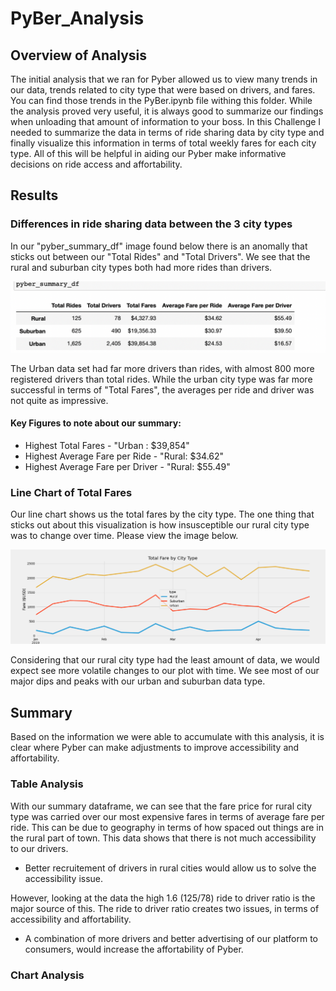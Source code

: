 # PyBer_Analysis

## Overview of Analysis

The initial analysis that we ran for Pyber allowed us to view many trends in our data, trends related to city type that were based on drivers, and fares. You can find those trends in the PyBer.ipynb file withing this folder. While the analysis proved very useful, it is always good to summarize our findings when unloading that amount of information to your boss. In this Challenge I needed to summarize the data in terms of ride sharing data by city type and finally visualize this information in terms of total weekly fares for each city type. All of this will be helpful in aiding our Pyber make informative decisions on ride access and affortability. 

## Results

### Differences in ride sharing data between the 3 city types

  In our "pyber_summary_df" image found below there is an anomally that sticks out between our "Total Rides" and "Total Drivers". We see that the rural and suburban city types both had more rides than drivers. 

![](Resources/pyber_summary.png)

  The Urban data set had far more drivers than rides, with almost 800 more registered drivers than total rides. While the urban city type was far more successful in terms of "Total Fares", the averages per ride and driver was not quite as impressive. 

#### Key Figures to note about our summary:

- Highest Total Fares - "Urban : $39,854"
- Highest Average Fare per Ride - "Rural: $34.62"
- Highest Average Fare per Driver - "Rural: $55.49"

### Line Chart of Total Fares 

Our line chart shows us the total fares by the city type. The one thing that sticks out about this visualization is how insusceptible our rural city type was to change over time. Please view the image below. 

![](analysis/PyBer_fare_summary.png)

Considering that our rural city type had the least amount of data, we would expect see more volatile changes to our plot with time. We see most of our major dips and peaks with our urban and suburban data type. 

## Summary

Based on the information we were able to accumulate with this analysis, it is clear where Pyber can make adjustments to improve accessibility and affortability. 

### Table Analysis

With our summary dataframe, we can see that the fare price for rural city type was carried over our most expensive fares in terms of average fare per ride. This can be due to geography in terms of how spaced out things are in the rural part of town. This data shows that there is not much accessibility to our drivers. 

- Better recruitement of drivers in rural cities would allow us to solve the accessibility issue. 

However, looking at the data the high 1.6 (125/78) ride to driver ratio is the major source of this. The ride to driver ratio creates two issues, in terms of accessibility and affortability. 

- A combination of more drivers and better advertising of our platform to consumers, would increase the affortability of Pyber. 

### Chart Analysis


